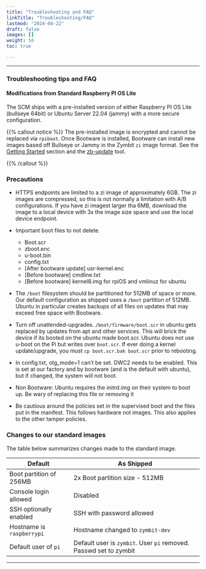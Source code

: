 ```yaml
---
title: "Troubleshooting and FAQ"
linkTitle: "Troubleshooting/FAQ" 
lastmod: "2024-04-22"
draft: false
images: []
weight: 50
toc: true

---
```


-----
### Troubleshooting tips and FAQ


#### Modifications from Standard Raspberry PI OS Lite

The SCM ships with a pre-installed version of either Raspberry PI OS Lite (bullseye 64bit) or Ubuntu Server 22.04 (jammy) with a more secure configuration.

{{% callout notice %}}
The pre-installed image is encrypted and cannot be replaced via `rpiboot`. Once Bootware is installed, Bootware can install new images based off Bullseye or Jammy in the Zymbit `zi` image format. See the [Getting Started](../getting-started) section and the [zb-update](../utiitiies/zb-update) tool.  

{{% /callout %}}

### Precautions

- HTTPS endpoints are limited to a zi image of approximately 6GB. The zi images are compressed, so this is not normally a limitation with A/B configurations. If you have zi imagest larger tha 6MB, download the image to a local device with 3x the image size space and use the local device endpoint.

- Important boot files to not delete.
    - Boot.scr
    - zboot.enc
    - u-boot.bin
    - config.txt
    - [After bootware update] usr-kernel.enc
    - [Before bootware] cmdline.txt
    - [Before bootware] kernel8.img for rpiOS and vmlinuz for ubuntu

- The `/boot` filesystem should be partitioned for 512MB of space or more. Our default configuration as shipped uses a `/boot` partition of 512MB. Ubuntu in particular creates backups of all files on updates that may exceed free space with Bootware.
- Turn off unattended-upgrades. `/boot/firmware/boot.scr` in ubuntu gets replaced by updates from apt and other services. This will brick the device if its booted on the ubuntu made boot.scr. Ubuntu does not use u-boot on the Pi but writes over `boot.scr`. If ever doing a kernel update/upgrade, you must `cp boot.scr.bak boot.scr` prior to rebooting.
- In config.txt, otg_mode=1 can’t be set. DWC2 needs to be enabled. This is set at our factory and by bootware (and is the default with ubuntu), but if changed, the system will not boot.
- Non Bootware: Ubuntu requires the initrd.img on their system to boot up. Be wary of replacing this file or removing it
- Be cautious around the policies set in the supervised boot and the files put in the manifest. This follows hardware not images. This also applies to the other tamper policies.

### Changes to our standard images

The table below summarizes changes made to the standard image. 

| Default | As Shipped |
|------------------|--------------------------|
| Boot partition of 256MB | 2x Boot partition size - 512MB |
| Console login allowed | Disabled |
| SSH optionally enabled |SSH with password allowed |
| Hostname is `raspberrypi` | Hostname changed to `zymbit-dev` |
| Default user of `pi` | Default user is `zymbit`. User `pi` removed. Passwd set to zymbit |

-----

